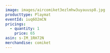```yaml
---
image: images/aircomiket3ezlmhw3uyauusp8.jpg
producttype: Playmat
eventId: iuq6O2mCN
pricings:
  - quantity: 1
    price: 65
asin: s-IM_1RH72N
merchandise: comiket
---
```

